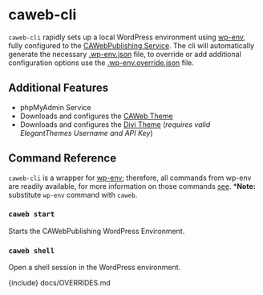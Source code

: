 # caweb-cli
`caweb-cli` rapidly sets up a local WordPress environment using [wp-env](https://www.npmjs.com/package/@wordpress/env), fully configured to the [CAWebPublishing Service](https://caweb.cdt.ca.gov/). The cli will automatically generate the necessary [.wp-env.json](https://www.npmjs.com/package/@wordpress/env#wp-envjson) file, to override or add additional configuration options use the [.wp-env.override.json](https://www.npmjs.com/package/@wordpress/env#wp-envoverridejson) file.

## Additional Features
- phpMyAdmin Service  
- Downloads and configures the [CAWeb Theme](https://github.com/CA-cODE-Works/CAWeb)  
- Downloads and configures the [Divi Theme](https://www.elegantthemes.com/gallery/divi/) (*requires valid ElegantThemes Username and API Key*)

## Command Reference
`caweb-cli` is a wrapper for [wp-env](https://www.npmjs.com/package/@wordpress/env); therefore, all commands from wp-env are readily available, for more information on those commands [see](https://www.npmjs.com/package/@wordpress/env#command-referenced). ***Note:** substitute `wp-env` command with `caweb`. 

### `caweb start`  
Starts the CAWebPublishing WordPress Environment.  
### `caweb shell`  
Open a shell session in the WordPress environment.

{include} docs/OVERRIDES.md